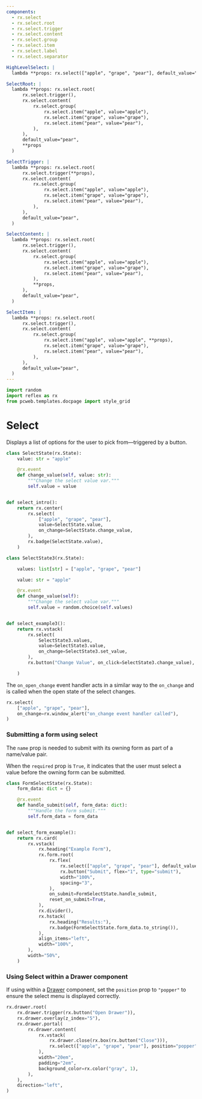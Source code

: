 ```yaml
---
components:
  - rx.select
  - rx.select.root
  - rx.select.trigger
  - rx.select.content
  - rx.select.group
  - rx.select.item
  - rx.select.label
  - rx.select.separator

HighLevelSelect: |
  lambda **props: rx.select(["apple", "grape", "pear"], default_value="pear", **props)

SelectRoot: |
  lambda **props: rx.select.root(
      rx.select.trigger(),
      rx.select.content(
          rx.select.group(
              rx.select.item("apple", value="apple"),
              rx.select.item("grape", value="grape"),
              rx.select.item("pear", value="pear"),
          ),
      ),
      default_value="pear",
      **props
  )

SelectTrigger: |
  lambda **props: rx.select.root(
      rx.select.trigger(**props),
      rx.select.content(
          rx.select.group(
              rx.select.item("apple", value="apple"),
              rx.select.item("grape", value="grape"),
              rx.select.item("pear", value="pear"),
          ),
      ),
      default_value="pear",
  )

SelectContent: |
  lambda **props: rx.select.root(
      rx.select.trigger(),
      rx.select.content(
          rx.select.group(
              rx.select.item("apple", value="apple"),
              rx.select.item("grape", value="grape"),
              rx.select.item("pear", value="pear"),
          ),
          **props,
      ),
      default_value="pear",
  )

SelectItem: |
  lambda **props: rx.select.root(
      rx.select.trigger(),
      rx.select.content(
          rx.select.group(
              rx.select.item("apple", value="apple", **props),
              rx.select.item("grape", value="grape"),
              rx.select.item("pear", value="pear"),
          ),
      ),
      default_value="pear",
  )
---
```


```python exec
import random
import reflex as rx
from pcweb.templates.docpage import style_grid
```

# Select

Displays a list of options for the user to pick from—triggered by a button.

```python demo exec
class SelectState(rx.State):
    value: str = "apple"

    @rx.event
    def change_value(self, value: str):
        """Change the select value var."""
        self.value = value


def select_intro():
    return rx.center(
        rx.select(
            ["apple", "grape", "pear"],
            value=SelectState.value,
            on_change=SelectState.change_value,
        ),
        rx.badge(SelectState.value),
    )
```

```python demo exec
class SelectState3(rx.State):

    values: list[str] = ["apple", "grape", "pear"]

    value: str = "apple"

    @rx.event
    def change_value(self):
        """Change the select value var."""
        self.value = random.choice(self.values)


def select_example3():
    return rx.vstack(
        rx.select(
            SelectState3.values,
            value=SelectState3.value,
            on_change=SelectState3.set_value,
        ),
        rx.button("Change Value", on_click=SelectState3.change_value),

    )
```

The `on_open_change` event handler acts in a similar way to the `on_change` and is called when the open state of the select changes.

```python demo
rx.select(
    ["apple", "grape", "pear"],
    on_change=rx.window_alert("on_change event handler called"),
)

```

### Submitting a form using select

The `name` prop is needed to submit with its owning form as part of a name/value pair.

When the `required` prop is `True`, it indicates that the user must select a value before the owning form can be submitted.

```python demo exec
class FormSelectState(rx.State):
    form_data: dict = {}

    @rx.event
    def handle_submit(self, form_data: dict):
        """Handle the form submit."""
        self.form_data = form_data


def select_form_example():
    return rx.card(
        rx.vstack(
            rx.heading("Example Form"),
            rx.form.root(
                rx.flex(
                    rx.select(["apple", "grape", "pear"], default_value="apple", name="select", required=True),
                    rx.button("Submit", flex="1", type="submit"),
                    width="100%",
                    spacing="3",
                ),
                on_submit=FormSelectState.handle_submit,
                reset_on_submit=True,
            ),
            rx.divider(),
            rx.hstack(
                rx.heading("Results:"),
                rx.badge(FormSelectState.form_data.to_string()),
            ),
            align_items="left",
            width="100%",
        ),
        width="50%",
    )
```


### Using Select within a Drawer component

If using within a [Drawer](../../overlay/drawer/) component, set the `position` prop to `"popper"` to ensure the select menu is displayed correctly.

```python demo
rx.drawer.root(
    rx.drawer.trigger(rx.button("Open Drawer")),
    rx.drawer.overlay(z_index="5"),
    rx.drawer.portal(
        rx.drawer.content(
            rx.vstack(
                rx.drawer.close(rx.box(rx.button("Close"))),
                rx.select(["apple", "grape", "pear"], position="popper"),
            ),
            width="20em",
            padding="2em",
            background_color=rx.color("gray", 1),
        ),
    ),
    direction="left",
)
```
